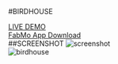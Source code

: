 #BIRDHOUSE

[LIVE DEMO](http://gofabmo.org/fabmo-birdhouse-app)  
[FabMo App Download](https://github.com/FabMo/fabmo-birdhouse-app/raw/master/fabmo-birdhouse-app.fma)  
##SCREENSHOT
![screenshot](https://raw.github.com/FabMo/fabmo-birdhouse-app/master/screenshot.png)  
![birdhouse](https://raw.github.com/FabMo/fabmo-birdhouse-app/master/birdhouse.jpg)  
